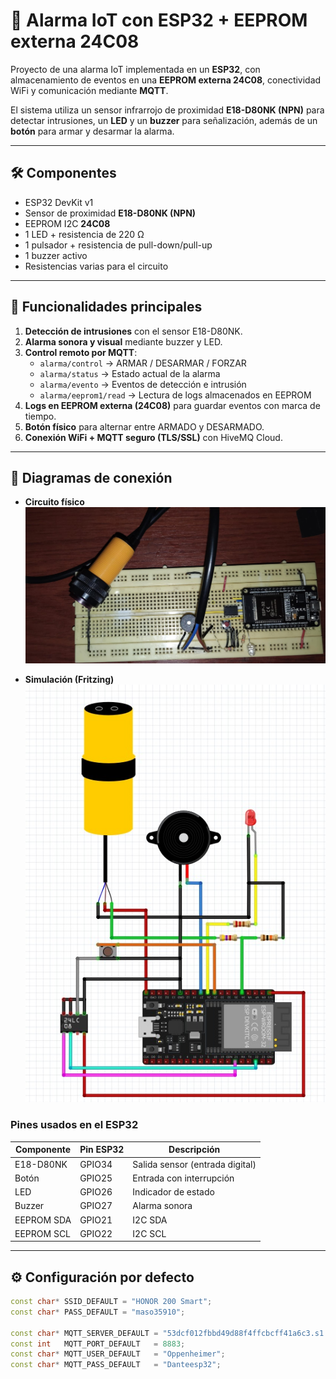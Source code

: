 # 🔔 Alarma IoT con ESP32 + EEPROM externa 24C08

Proyecto de una alarma IoT implementada en un **ESP32**, con almacenamiento de eventos en una **EEPROM externa 24C08**, conectividad WiFi y comunicación mediante **MQTT**.  

El sistema utiliza un sensor infrarrojo de proximidad **E18-D80NK (NPN)** para detectar intrusiones, un **LED** y un **buzzer** para señalización, además de un **botón** para armar y desarmar la alarma.  

---

## 🛠️ Componentes

- ESP32 DevKit v1  
- Sensor de proximidad **E18-D80NK (NPN)**  
- EEPROM I2C **24C08**  
- 1 LED + resistencia de 220 Ω  
- 1 pulsador + resistencia de pull-down/pull-up  
- 1 buzzer activo  
- Resistencias varias para el circuito  

---

## 📡 Funcionalidades principales

1. **Detección de intrusiones** con el sensor E18-D80NK.  
2. **Alarma sonora y visual** mediante buzzer y LED.  
3. **Control remoto por MQTT**:
   - `alarma/control` → ARMAR / DESARMAR / FORZAR  
   - `alarma/status` → Estado actual de la alarma  
   - `alarma/evento` → Eventos de detección e intrusión  
   - `alarma/eeprom1/read` → Lectura de logs almacenados en EEPROM  
4. **Logs en EEPROM externa (24C08)** para guardar eventos con marca de tiempo.  
5. **Botón físico** para alternar entre ARMADO y DESARMADO.  
6. **Conexión WiFi + MQTT seguro (TLS/SSL)** con HiveMQ Cloud.  

---

## 📐 Diagramas de conexión

- **Circuito físico**  
  ![Fisico](./assets/Fisico.jpeg)  

- **Simulación (Fritzing)**  
  ![Simulacion](./assets/Simulacion.jpeg)  

### Pines usados en el ESP32

| Componente | Pin ESP32 | Descripción |
|------------|-----------|-------------|
| E18-D80NK  | GPIO34    | Salida sensor (entrada digital) |
| Botón      | GPIO25    | Entrada con interrupción |
| LED        | GPIO26    | Indicador de estado |
| Buzzer     | GPIO27    | Alarma sonora |
| EEPROM SDA | GPIO21    | I2C SDA |
| EEPROM SCL | GPIO22    | I2C SCL |

---

## ⚙️ Configuración por defecto

```cpp
const char* SSID_DEFAULT = "HONOR 200 Smart";
const char* PASS_DEFAULT = "maso35910";

const char* MQTT_SERVER_DEFAULT = "53dcf012fbbd49d88f4ffcbcff41a6c3.s1.eu.hivemq.cloud";
const int   MQTT_PORT_DEFAULT   = 8883;
const char* MQTT_USER_DEFAULT   = "Oppenheimer";
const char* MQTT_PASS_DEFAULT   = "Danteesp32";
